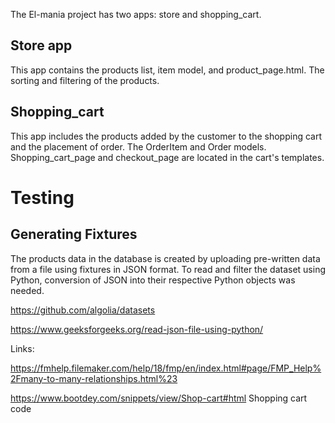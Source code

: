 The El-mania project has two apps: store and shopping_cart.
## Store app

This app contains the products list, item model, and product_page.html. The sorting and filtering of the products.

## Shopping_cart

This app includes the products added by the customer to the shopping cart and the placement of order. The OrderItem and Order models. Shopping_cart_page and checkout_page are located in the cart's templates.




# Testing

## Generating Fixtures

The products data in the database is created by uploading pre-written data from a file using fixtures in JSON format. To read and filter the dataset using Python, conversion of JSON into their respective Python objects was needed.

https://github.com/algolia/datasets 

https://www.geeksforgeeks.org/read-json-file-using-python/



Links:

https://fmhelp.filemaker.com/help/18/fmp/en/index.html#page/FMP_Help%2Fmany-to-many-relationships.html%23

https://www.bootdey.com/snippets/view/Shop-cart#html  Shopping cart code



